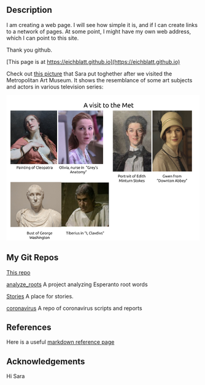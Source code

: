 ## Description 

I am creating a web page. I will see how simple it is, and if I can create links to a network of pages. 
At some point, I might have my own web address, which I can point to this site.

Thank you github.

[This page is at https://eichblatt.github.io](https://eichblatt.github.io)

Check out [this picture](Actors%20and%20Art%20Comparison.png) that Sara put toghether after we visited the Metropolitan Art Museum. It shows the resemblance of some art subjects and actors in various television series:

![alt text](Actors%20and%20Art%20Comparison.png "Actors and Art Subjects")


## My Git Repos
[This repo](https://github.com/eichblatt/eichblatt.github.io)

[analyze_roots](https://eichblatt.github.io/analyze_roots) A project analyzing Esperanto root words

[Stories](https://eichblatt.github.io/stories) A place for stories.

[coronavirus](https://eichblatt.github.io/coronavirus) A repo of coronavirus scripts and reports

## References

Here is a useful [markdown reference page](https://github.com/adam-p/markdown-here/wiki/Markdown-Cheatsheet#links)

## Acknowledgements
Hi Sara
